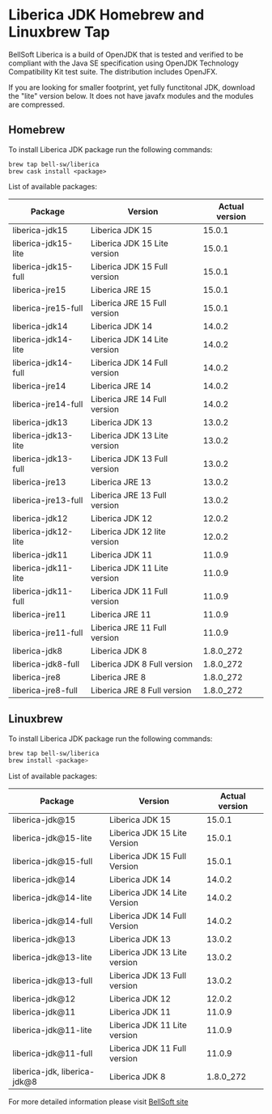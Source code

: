 # Liberica JDK Homebrew and Linuxbrew Tap

BellSoft Liberica is a build of OpenJDK that is tested and verified to be compliant with the Java SE specification using OpenJDK Technology Compatibility Kit test suite. The distribution includes OpenJFX.

If you are looking for smaller footprint, yet fully functitonal JDK, download the "lite" version below.
It does not have javafx modules and the modules are compressed.

## Homebrew

To install Liberica JDK package run the following commands:

```shell
brew tap bell-sw/liberica
brew cask install <package>
```

List of available packages:

| Package | Version | Actual version |
| ------- | ------- | -------------- |
| liberica-jdk15 | Liberica JDK 15 | 15.0.1 |
| liberica-jdk15-lite | Liberica JDK 15 Lite version | 15.0.1 |
| liberica-jdk15-full | Liberica JDK 15 Full version | 15.0.1 |
| liberica-jre15 | Liberica JRE 15 | 15.0.1 |
| liberica-jre15-full | Liberica JRE 15 Full version | 15.0.1 |
| liberica-jdk14 | Liberica JDK 14 | 14.0.2 |
| liberica-jdk14-lite | Liberica JDK 14 Lite version | 14.0.2 |
| liberica-jdk14-full | Liberica JDK 14 Full version | 14.0.2 |
| liberica-jre14 | Liberica JRE 14 | 14.0.2 |
| liberica-jre14-full | Liberica JRE 14 Full version | 14.0.2 |
| liberica-jdk13 | Liberica JDK 13 | 13.0.2 |
| liberica-jdk13-lite | Liberica JDK 13 Lite version | 13.0.2 |
| liberica-jdk13-full | Liberica JDK 13 Full version | 13.0.2 |
| liberica-jre13 | Liberica JRE 13 | 13.0.2 |
| liberica-jre13-full | Liberica JRE 13 Full version | 13.0.2 |
| liberica-jdk12 | Liberica JDK 12 | 12.0.2 |
| liberica-jdk12-lite | Liberica JDK 12 lite version | 12.0.2 |
| liberica-jdk11 | Liberica JDK 11 | 11.0.9 |
| liberica-jdk11-lite | Liberica JDK 11 Lite version | 11.0.9 |
| liberica-jdk11-full | Liberica JDK 11 Full version | 11.0.9 |
| liberica-jre11 | Liberica JRE 11 | 11.0.9 |
| liberica-jre11-full | Liberica JRE 11 Full version | 11.0.9 |
| liberica-jdk8 | Liberica JDK 8 | 1.8.0_272 |
| liberica-jdk8-full | Liberica JDK 8 Full version | 1.8.0_272 |
| liberica-jre8 | Liberica JRE 8 | 1.8.0_272 |
| liberica-jre8-full | Liberica JRE 8 Full version | 1.8.0_272 |

## Linuxbrew

To install Liberica JDK package run the following commands:

```sh
brew tap bell-sw/liberica
brew install <package>
```

List of available packages:

| Package | Version | Actual version |
| ------- | ------- | -------------- |
| liberica-jdk@15 | Liberica JDK 15 | 15.0.1 |
| liberica-jdk@15-lite | Liberica JDK 15 Lite Version | 15.0.1 |
| liberica-jdk@15-full | Liberica JDK 15 Full Version | 15.0.1 |
| liberica-jdk@14 | Liberica JDK 14 | 14.0.2 |
| liberica-jdk@14-lite | Liberica JDK 14 Lite Version | 14.0.2 |
| liberica-jdk@14-full | Liberica JDK 14 Full Version | 14.0.2 |
| liberica-jdk@13 | Liberica JDK 13 | 13.0.2 |
| liberica-jdk@13-lite | Liberica JDK 13 Lite version | 13.0.2 |
| liberica-jdk@13-full | Liberica JDK 13 Full version | 13.0.2 |
| liberica-jdk@12 | Liberica JDK 12 | 12.0.2 |
| liberica-jdk@11 | Liberica JDK 11 | 11.0.9 |
| liberica-jdk@11-lite | Liberica JDK 11 Lite version | 11.0.9 |
| liberica-jdk@11-full | Liberica JDK 11 Full version | 11.0.9 |
| liberica-jdk, liberica-jdk@8 | Liberica JDK 8 | 1.8.0_272 |

For more detailed information please visit [BellSoft site](https://bell-sw.com) 

